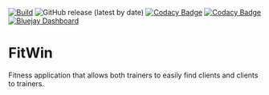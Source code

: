 [![Build](https://github.com/ISPP23-G11/FitWin/actions/workflows/build.yml/badge.svg?branch=main)](https://github.com/ISPP23-G11/FitWin/actions/workflows/build.yml)
![GitHub release (latest by date)](https://img.shields.io/github/v/release/ISPP23-G11/FitWin)
[![Codacy Badge](https://app.codacy.com/project/badge/Grade/f11cc0aa5d524a37baf0e7defd07bf8f)](https://www.codacy.com?utm_source=github.com&amp;utm_medium=referral&amp;utm_content=ISPP23-G11/FitWin&amp;utm_campaign=Badge_Grade)
[![Codacy Badge](https://app.codacy.com/project/badge/Coverage/f11cc0aa5d524a37baf0e7defd07bf8f)](https://www.codacy.com?utm_source=github.com&utm_medium=referral&utm_content=ISPP23-G11/FitWin&utm_campaign=Badge_Coverage)
[![Bluejay Dashboard](https://img.shields.io/badge/Bluejay-Dashboard_G11-blue.svg)](http://dashboard.bluejay.governify.io/dashboard/script/dashboardLoader.js?dashboardURL=https://reporter.bluejay.governify.io/api/v4/dashboards/tpa-ISPP-2023-GH-ISPP23-G11_FitWin/main)


# FitWin
Fitness application that allows both trainers to easily find clients and clients to trainers.
